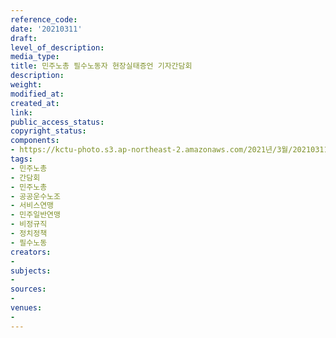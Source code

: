 ```yaml
---
reference_code: 
date: '20210311'
draft: 
level_of_description: 
media_type: 
title: 민주노총 필수노동자 현장실태증언 기자간담회
description: 
weight: 
modified_at: 
created_at: 
link: 
public_access_status: 
copyright_status: 
components:
- https://kctu-photo.s3.ap-northeast-2.amazonaws.com/2021년/3월/20210311-민주노총+필수노동자+현장실태증언+기자간담회_민주노총_간담회_민주노총_공공운수노조_서비스연맹_민주일반연맹_비정규직_정치정책_필수노동/_1DX4533.jpg
tags:
- 민주노총
- 간담회
- 민주노총
- 공공운수노조
- 서비스연맹
- 민주일반연맹
- 비정규직
- 정치정책
- 필수노동
creators:
- 
subjects:
- 
sources:
- 
venues:
- 
---
```

